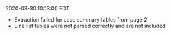 2020-03-30 10:13:00 EDT


- Extraction failed for case summary tables from page 2
- Line list tables were not parsed correctly and are not included

